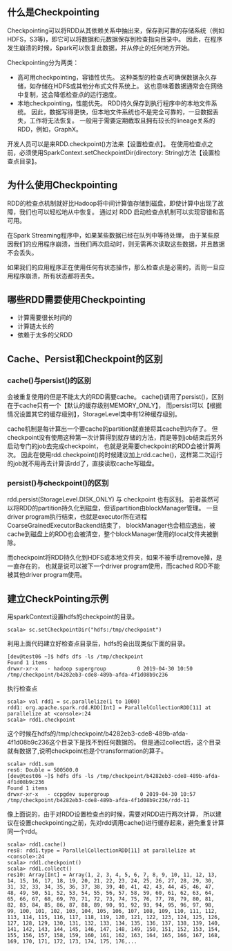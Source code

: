 ## 什么是Checkpointing
Checkpointing可以将RDD从其依赖关系中抽出来，保存到可靠的存储系统（例如HDFS，S3等)，即它可以将数据和元数据保存到检查指向目录中。 
因此，在程序发生崩溃的时候，Spark可以恢复此数据，并从停止的任何地方开始。

Checkpointing分为两类：
* 高可用checkpointing，容错性优先。
  这种类型的检查点可确保数据永久存储，如存储在HDFS或其他分布式文件系统上。
  这也意味着数据通常会在网络中复制，这会降低检查点的运行速度。
* 本地checkpointing，性能优先。 
  RDD持久保存到执行程序中的本地文件系统。 
  因此，数据写得更快，但本地文件系统也不是完全可靠的，一旦数据丢失，工作将无法恢复。
  一般用于需要定期截取且拥有较长的lineage关系的RDD，例如，GraphX。

开发人员可以是来RDD.checkpoint()方法来【设置检查点】。
在使用检查点之前，必须使用SparkContext.setCheckpointDir(directory: String)方法【设置检查点目录】。

## 为什么使用Checkpointing
RDD的检查点机制就好比Hadoop将中间计算值存储到磁盘，即使计算中出现了故障，我们也可以轻松地从中恢复。
通过对 RDD 启动检查点机制可以实现容错和高可用。

在Spark Streaming程序中，如果某些数据已经在队列中等待处理，
由于某些原因我们的应用程序崩溃，当我们再次启动时，则无需再次读取这些数据，并且数据不会丢失。

如果我们的应用程序正在使用任何有状态操作，那么检查点是必需的，否则一旦应用程序崩溃，所有状态都将丢失。

## 哪些RDD需要使用Checkpointing
* 计算需要很长时间的
* 计算链太长的
* 依赖于太多的父RDD

## Cache、Persist和Checkpoint的区别
### cache()与persist()的区别
会被重复使用的但是不能太大的RDD需要cache。
cache()调用了persist()，区别在于cache只有一个【默认的缓存级别MEMORY_ONLY】，
而persist可以【根据情况设置其它的缓存级别】，StorageLevel类中有12种缓存级别。

cache机制是每计算出一个要cache的partition就直接将其cache到内存了。
但checkpoint没有使用这种第一次计算得到就存储的方法，而是等到job结束后另外启动专门的job去完成checkpoint，
也就是说需要checkpoint的RDD会被计算两次。
因此在使用rdd.checkpoint()的时候建议加上rdd.cache()，这样第二次运行的job就不用再去计算该rdd了，直接读取cache写磁盘。

### persist()与checkpoint()的区别
rdd.persist(StorageLevel.DISK_ONLY) 与 checkpoint 也有区别。
前者虽然可以将RDD的partition持久化到磁盘，但该partition由blockManager管理。
一旦driver program执行结束，也就是executor所在进程CoarseGrainedExecutorBackend结束了，
blockManager也会相应退出，被cache到磁盘上的RDD也会被清空，整个blockManager使用的local文件夹被删除。

而checkpoint将RDD持久化到HDFS或本地文件夹，如果不被手动remove掉，是一直存在的，
也就是说可以被下一个driver program使用，而cached RDD不能被其他driver program使用。

## 建立CheckPointing示例
用sparkContext设置hdfs的checkpoint的目录。
```text
scala> sc.setCheckpointDir("hdfs:/tmp/checkpoint")
```

利用上面代码建立好检查点目录后，hdfs的会出现类似下面的目录。
```text
[dev@test06 ~]$ hdfs dfs -ls /tmp/checkpoint
Found 1 items
drwxr-xr-x   - hadoop supergroup          0 2019-04-30 10:50 /tmp/checkpoint/b4282eb3-cde8-489b-afda-4f1d08b9c236
```

执行检查点
```text
scala> val rdd1 = sc.parallelize(1 to 1000)
rdd1: org.apache.spark.rdd.RDD[Int] = ParallelCollectionRDD[11] at parallelize at <console>:24
scala> rdd1.checkpoint
```

这个时候在hdfs的/tmp/checkpoint/b4282eb3-cde8-489b-afda-4f1d08b9c236这个目录下是找不到任何数据的。
但是通过collect后，这个目录就有数据了,说明checkpoint也是个transformation的算子。
```text
scala> rdd1.sum
res6: Double = 500500.0
[dev@test06 ~]$ hdfs dfs -ls /tmp/checkpoint/b4282eb3-cde8-489b-afda-4f1d08b9c236
Found 1 items
drwxr-xr-x   - ccpgdev supergroup          0 2019-04-30 10:57 /tmp/checkpoint/b4282eb3-cde8-489b-afda-4f1d08b9c236/rdd-11
```

像上面说的，由于对RDD设置检查点的时候，需要对RDD进行两次计算，
所以建议在设置checkpointing之前，先对rdd调用cache()进行缓存起来，避免重复计算同一个rdd。
```text
scala> rdd1.cache()
res8: rdd1.type = ParallelCollectionRDD[11] at parallelize at <console>:24
scala> rdd1.checkpoint()
scala> rdd1.collect()
res10: Array[Int] = Array(1, 2, 3, 4, 5, 6, 7, 8, 9, 10, 11, 12, 13, 14, 15, 16, 17, 18, 19, 20, 21, 22, 23, 24, 25, 26, 27, 28, 29, 30, 31, 32, 33, 34, 35, 36, 37, 38, 39, 40, 41, 42, 43, 44, 45, 46, 47, 48, 49, 50, 51, 52, 53, 54, 55, 56, 57, 58, 59, 60, 61, 62, 63, 64, 65, 66, 67, 68, 69, 70, 71, 72, 73, 74, 75, 76, 77, 78, 79, 80, 81, 82, 83, 84, 85, 86, 87, 88, 89, 90, 91, 92, 93, 94, 95, 96, 97, 98, 99, 100, 101, 102, 103, 104, 105, 106, 107, 108, 109, 110, 111, 112, 113, 114, 115, 116, 117, 118, 119, 120, 121, 122, 123, 124, 125, 126, 127, 128, 129, 130, 131, 132, 133, 134, 135, 136, 137, 138, 139, 140, 141, 142, 143, 144, 145, 146, 147, 148, 149, 150, 151, 152, 153, 154, 155, 156, 157, 158, 159, 160, 161, 162, 163, 164, 165, 166, 167, 168, 169, 170, 171, 172, 173, 174, 175, 176,...
```
